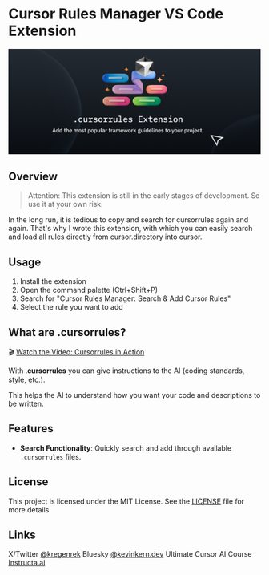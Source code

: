 # Cursor Rules Manager VS Code Extension

![Banner](/images/banner.png)

## Overview

>Attention: This extension is still in the early stages of development. So use it at your own risk.

In the long run, it is tedious to copy and search for cursorrules again and again. That's why I wrote this extension, with which you can easily search and load all rules directly from cursor.directory into cursor.

## Usage

1. Install the extension
2. Open the command palette (Ctrl+Shift+P)
3. Search for "Cursor Rules Manager: Search & Add Cursor Rules"
4. Select the rule you want to add


## What are .cursorrules?

🎬 [Watch the Video: Cursorrules in Action](https://courses.instructa.ai/en/course/ultimate-cursor-ai/view/9f72474c-b72e-425f-b9d0-42d9e2523630)

With .𝐜𝐮𝐫𝐬𝐨𝐫𝐫𝐮𝐥𝐞𝐬 you can give instructions to the AI (coding standards, style, etc.).

This helps the AI to understand how you want your code and descriptions to be written.

## Features

- **Search Functionality**: Quickly search and add through available `.cursorrules` files.

## License

This project is licensed under the MIT License. See the [LICENSE](LICENSE) file for more details.

## Links

X/Twitter [@kregenrek](https://x.com/kregenrek)
Bluesky [@kevinkern.dev](https://bsky.app/profile/kevinkern.dev)
Ultimate Cursor AI Course [Instructa.ai](https://www.instructa.ai/en/cursor-ai)